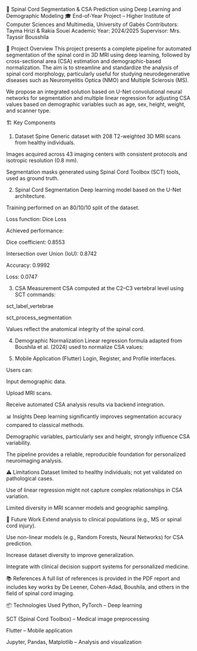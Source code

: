 🧠 Spinal Cord Segmentation & CSA Prediction using Deep Learning and Demographic Modeling
🎓 End-of-Year Project – Higher Institute of Computer Sciences and Multimedia, University of Gabès
Contributors: Tayma Hrizi & Rakia Souei
Academic Year: 2024/2025
Supervisor: Mrs. Tayssir Bousshila

📌 Project Overview
This project presents a complete pipeline for automated segmentation of the spinal cord in 3D MRI using deep learning, followed by cross-sectional area (CSA) estimation and demographic-based normalization. The aim is to streamline and standardize the analysis of spinal cord morphology, particularly useful for studying neurodegenerative diseases such as Neuromyelitis Optica (NMO) and Multiple Sclerosis (MS).

We propose an integrated solution based on U-Net convolutional neural networks for segmentation and multiple linear regression for adjusting CSA values based on demographic variables such as age, sex, height, weight, and scanner type.

🏗️ Key Components
1. Dataset
Spine Generic dataset with 208 T2-weighted 3D MRI scans from healthy individuals.

Images acquired across 43 imaging centers with consistent protocols and isotropic resolution (0.8 mm).

Segmentation masks generated using Spinal Cord Toolbox (SCT) tools, used as ground truth.

2. Spinal Cord Segmentation
Deep learning model based on the U-Net architecture.

Training performed on an 80/10/10 split of the dataset.

Loss function: Dice Loss

Achieved performance:

Dice coefficient: 0.8553

Intersection over Union (IoU): 0.8742

Accuracy: 0.9992

Loss: 0.0747

3. CSA Measurement
CSA computed at the C2–C3 vertebral level using SCT commands:

sct_label_vertebrae

sct_process_segmentation

Values reflect the anatomical integrity of the spinal cord.

4. Demographic Normalization
Linear regression formula adapted from Boushila et al. (2024) used to normalize CSA values:


5. Mobile Application (Flutter)
Login, Register, and Profile interfaces.

Users can:

Input demographic data.

Upload MRI scans.

Receive automated CSA analysis results via backend integration.


📊 Insights
Deep learning significantly improves segmentation accuracy compared to classical methods.

Demographic variables, particularly sex and height, strongly influence CSA variability.

The pipeline provides a reliable, reproducible foundation for personalized neuroimaging analysis.

⚠️ Limitations
Dataset limited to healthy individuals; not yet validated on pathological cases.

Use of linear regression might not capture complex relationships in CSA variation.

Limited diversity in MRI scanner models and geographic sampling.

🔮 Future Work
Extend analysis to clinical populations (e.g., MS or spinal cord injury).

Use non-linear models (e.g., Random Forests, Neural Networks) for CSA prediction.

Increase dataset diversity to improve generalization.

Integrate with clinical decision support systems for personalized medicine.

📚 References
A full list of references is provided in the PDF report and includes key works by De Leener, Cohen-Adad, Boushila, and others in the field of spinal cord imaging.

📦 Technologies Used
Python, PyTorch – Deep learning

SCT (Spinal Cord Toolbox) – Medical image preprocessing

Flutter – Mobile application

Jupyter, Pandas, Matplotlib – Analysis and visualization

